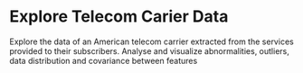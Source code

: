 # Explore Telecom Carier Data 

Explore the data of an American telecom carrier extracted from the services provided to their subscribers. Analyse and visualize abnormalities, outliers, data distribution and covariance between features
